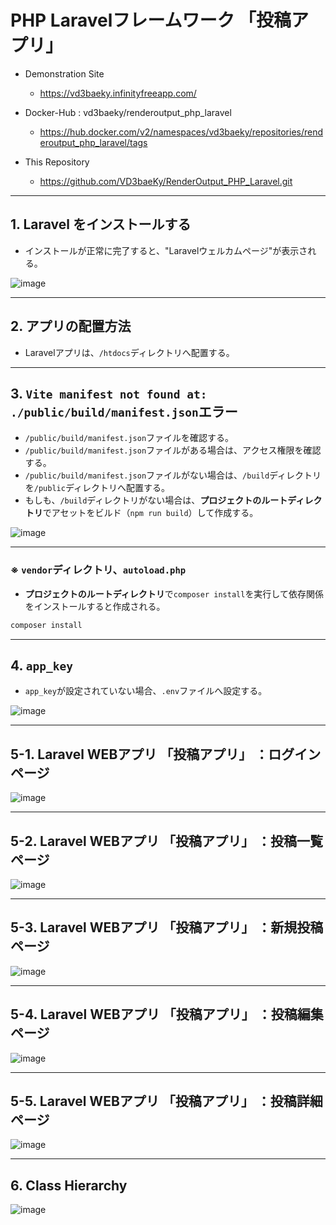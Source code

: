 # PHP Laravelフレームワーク 「投稿アプリ」 
 

* Demonstration Site 
    - https://vd3baeky.infinityfreeapp.com/

* Docker-Hub : vd3baeky/renderoutput_php_laravel
    - https://hub.docker.com/v2/namespaces/vd3baeky/repositories/renderoutput_php_laravel/tags
 
* This Repository
    - https://github.com/VD3baeKy/RenderOutput_PHP_Laravel.git

---
## 1. Laravel をインストールする

* インストールが正常に完了すると、"Laravelウェルカムページ"が表示される。

![image](https://github.com/user-attachments/assets/3244e3d4-763e-4a85-bbb2-7823c2edad60)
 
---

## 2. アプリの配置方法
* Laravelアプリは、```/htdocs```ディレクトリへ配置する。
 
---

## 3. ```Vite manifest not found at: ./public/build/manifest.json```エラー
* ```/public/build/manifest.json```ファイルを確認する。
* ```/public/build/manifest.json```ファイルがある場合は、アクセス権限を確認する。
* ```/public/build/manifest.json```ファイルがない場合は、```/build```ディレクトリを```/public```ディレクトリへ配置する。
* もしも、```/build```ディレクトリがない場合は、**プロジェクトのルートディレクトリ**でアセットをビルド（```npm run build```）して作成する。

![image](https://github.com/user-attachments/assets/52730a92-69dd-4f96-a71b-32bdeaf8577f) 

---

### ※ ```vendor```ディレクトリ、```autoload.php```
* **プロジェクトのルートディレクトリ**で```composer install```を実行して依存関係をインストールすると作成される。
``` bash
composer install
```
 
---
## 4.  ```app_key```
* ```app_key```が設定されていない場合、```.env```ファイルへ設定する。 

![image](https://github.com/user-attachments/assets/074ff161-0ab1-47b1-b7e1-418561c6b32f) 
 
---
## 5-1. Laravel WEBアプリ 「投稿アプリ」 ：ログインページ
![image](https://github.com/user-attachments/assets/96df4fe0-e7b0-4d19-a5ff-c4c5265185bb) 

---
## 5-2. Laravel WEBアプリ 「投稿アプリ」 ：投稿一覧ページ
![image](https://github.com/user-attachments/assets/b6b46ac1-b8fc-4f25-94ea-11bb1e07fa1b) 

---
## 5-3. Laravel WEBアプリ 「投稿アプリ」 ：新規投稿ページ
![image](https://github.com/user-attachments/assets/33815d04-5394-4e00-80c0-cf511e72f8b7) 

---
## 5-4. Laravel WEBアプリ 「投稿アプリ」 ：投稿編集ページ
![image](https://github.com/user-attachments/assets/cfae3526-2e25-4ed4-a7bc-4c3779706619) 

---
## 5-5. Laravel WEBアプリ 「投稿アプリ」 ：投稿詳細ページ
![image](https://github.com/user-attachments/assets/8bce2139-519c-458b-ae08-b78cd4a66874) 

---
## 6. Class Hierarchy
![image](https://github.com/user-attachments/assets/d8b99183-5695-4025-ac9f-a20fcd5355fe) 
 




